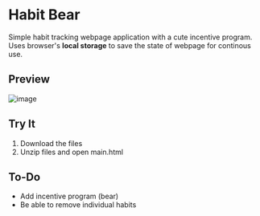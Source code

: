 # Habit Bear
Simple habit tracking webpage application with a cute incentive program. <br />
Uses browser's <b>local storage</b> to save the state of webpage for continous use. 

## Preview
![image](https://user-images.githubusercontent.com/46912725/139791920-55c6dcea-1817-40a1-9417-ee150fba8ce9.png)

## Try It

1. Download the files
2. Unzip files and open main.html

## To-Do

  - Add incentive program (bear)
  - Be able to remove individual habits
